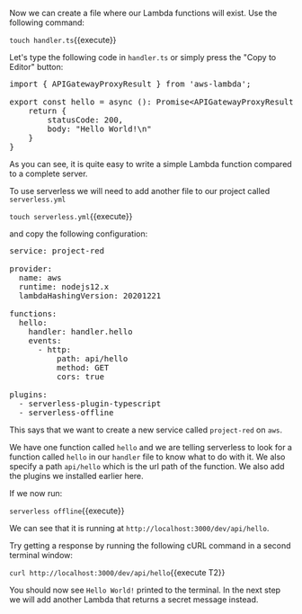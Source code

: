 Now we can create a file where our Lambda functions will exist. Use the following command:

`touch handler.ts`{{execute}}

Let's type the following code in `handler.ts` or simply press the "Copy to Editor" button:

<pre class="file" data-filename="project-red/handler.ts" data-target="replace">
import { APIGatewayProxyResult } from 'aws-lambda';

export const hello = async (): Promise&lt;APIGatewayProxyResult&gt; => {
    return {
        statusCode: 200,
        body: "Hello World!\n"
    }
}
</pre>

As you can see, it is quite easy to write a simple Lambda function compared to a complete server.

To use serverless we will need to add another file to our project called `serverless.yml`

`touch serverless.yml`{{execute}}

and copy the following configuration:

<pre class="file" data-filename="project-red/serverless.yml" data-target="replace">
service: project-red

provider:
  name: aws
  runtime: nodejs12.x
  lambdaHashingVersion: 20201221

functions:
  hello:
    handler: handler.hello
    events:
      - http:
          path: api/hello
          method: GET
          cors: true
    
plugins:
  - serverless-plugin-typescript
  - serverless-offline
</pre>

This says that we want to create a new service called `project-red` on `aws`.

We have one function called `hello` and we are telling serverless to look for a function called `hello` in our `handler` file to know what to do with it. We also specify a path `api/hello` which is the url path of the function. We also add the plugins we installed earlier here.

If we now run:

`serverless offline`{{execute}}

We can see that it is running at `http://localhost:3000/dev/api/hello`.

Try getting a response by running the following cURL command in a second terminal window:

`curl http://localhost:3000/dev/api/hello`{{execute T2}}

You should now see `Hello World!` printed to the terminal. In the next step we will add another Lambda that returns a secret message instead.